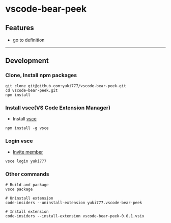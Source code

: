 # vscode-bear-peek

## Features
- go to definition

----

## Development

### Clone, Install npm packages
```
git clone git@github.com:yuki777/vscode-bear-peek.git
cd vscode-bear-peek.git 
npm install
```

### Install vsce(VS Code Extension Manager)
- Install [vsce](https://github.com/microsoft/vscode-vsce)
```
npm install -g vsce
```

### Login vsce
- [Invite member](https://dev.azure.com/yuki777/vscode-bear-jump)
```
vsce login yuki777
```

### Other commands
```
# Build and package
vsce package

# Uninstall extension
code-insiders --uninstall-extension yuki777.vscode-bear-peek

# Install extension
code-insiders --install-extension vscode-bear-peek-0.0.1.vsix
```
